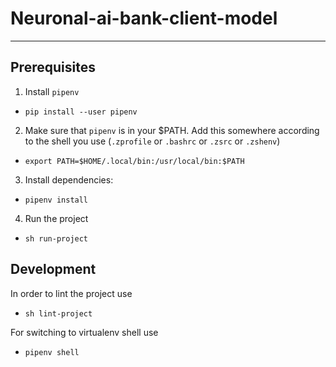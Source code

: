 # Neuronal-ai-bank-client-model

-------------------------------------------------------------------------------

## Prerequisites

1. Install `pipenv`
  - `pip install --user pipenv`

2. Make sure that `pipenv` is in your $PATH. Add this somewhere according to the shell
   you use (`.zprofile` or `.bashrc` or `.zsrc` or `.zshenv`)
  - `export PATH=$HOME/.local/bin:/usr/local/bin:$PATH`

3. Install dependencies:
  - `pipenv install`

4. Run the project
  - `sh run-project`


## Development

In order to lint the project use
  - `sh lint-project`

For switching to virtualenv shell use
  - `pipenv shell`
